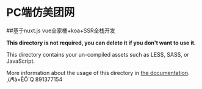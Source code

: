 # PC端仿美团网
##基于nuxt.js vue全家桶+koa+SSR全栈开发

**This directory is not required, you can delete it if you don't want to use it.**

This directory contains your un-compiled assets such as LESS, SASS, or JavaScript.

More information about the usage of this directory in [the documentation](https://nuxtjs.org/guide/assets#webpacked).
¸ü¶à×ÊÔ´Q
891377154
